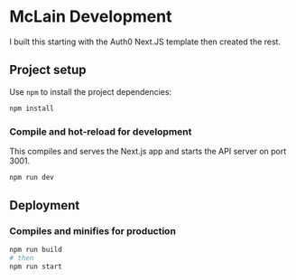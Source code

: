 # McLain Development

I built this starting with the Auth0 Next.JS template then created the rest.
## Project setup

Use `npm` to install the project dependencies:

```bash
npm install
```

### Compile and hot-reload for development

This compiles and serves the Next.js app and starts the API server on port 3001.

```bash
npm run dev
```

## Deployment

### Compiles and minifies for production

```bash
npm run build
# then
npm run start
```

